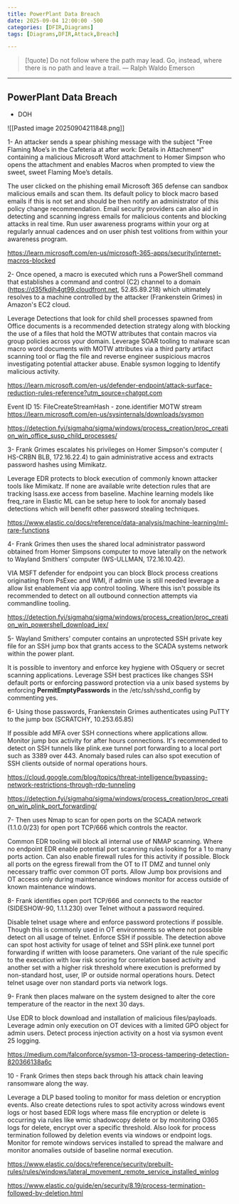 ```yaml
---
title: PowerPlant Data Breach
date: 2025-09-04 12:00:00 -500
categories: [DFIR,Diagrams]
tags: [Diagrams,DFIR,Attack,Breach]

---
```


> [!quote] Do not follow where the path may lead. Go, instead, where there is no path and leave a trail.
> — Ralph Waldo Emerson

---

## PowerPlant Data Breach

-  DOH


![[Pasted image 20250904211848.png]]


1- An attacker sends a spear phishing message with the subject "Free Flaming Moe’s in the Cafeteria at after work: Details in Attachment" containing a malicious Microsoft Word attachment to Homer Simpson who opens the attachment and enables Macros when prompted to view the sweet, sweet Flaming Moe’s details.

The user clicked on the phishing email Microsoft 365 defense can sandbox malicious emails and scan them. Its default policy to block macro based emails if this is not set and should be then notify an administrator of this policy change recommendation.  Email security providers can also aid in detecting and scanning ingress emails for malicious contents and blocking attacks in real time. Run user awareness programs within your org at regularly annual cadences and on user phish test volitions from within your awareness program. 

https://learn.microsoft.com/en-us/microsoft-365-apps/security/internet-macros-blocked

2- Once opened, a macro is executed which runs a PowerShell command that establishes a command and control (C2) channel to a domain (https://d35fkdjh4gt99.cloudfront.net, 52.85.89.218) which ultimately resolves to a machine controlled by the attacker (Frankenstein Grimes) in Amazon's EC2 cloud.

Leverage Detections that look for child shell processes spawned from Office documents is a recommended detection strategy along with blocking the use of a files that hold the MOTW attributes that contain macros via group policies across your domain. Leverage SOAR tooling to malware scan macro word documents with MOTW attributes via a third party artifact scanning tool or flag the file and reverse engineer suspicious macros investigating potential attacker abuse. Enable sysmon logging to Identify malicious activity.

https://learn.microsoft.com/en-us/defender-endpoint/attack-surface-reduction-rules-reference?utm_source=chatgpt.com

Event ID 15: FileCreateStreamHash - zone.identifier MOTW stream
https://learn.microsoft.com/en-us/sysinternals/downloads/sysmon  

https://detection.fyi/sigmahq/sigma/windows/process_creation/proc_creation_win_office_susp_child_processes/

3- Frank Grimes escalates his privileges on Homer Simpson's computer ( HS-CRBN BLB, 172.16.22.4) to gain administrative access and extracts password hashes using Mimikatz.

Leverage EDR protects to block execution of commonly known attacker tools like Mimikatz.  If none are available write detection rules that are tracking lsass.exe access from baseline. Machine learning models like freq_rare in Elastic ML can be setup here to look for anomaly based detections which will benefit other password stealing techniques.

https://www.elastic.co/docs/reference/data-analysis/machine-learning/ml-rare-functions

4- Frank Grimes then uses the shared local administrator password obtained from Homer Simpsons computer to move laterally on the network to Wayland Smithers' computer (WS-ULLMAN, 172.16.10.42).

VIA MSFT defender for endpoint you can block Block process creations originating from PsExec and WMI, if admin use is still needed leverage a allow list enablement via app control tooling. Where this isn't possible its recommended to detect on all outbound connection attempts via commandline tooling. 

https://detection.fyi/sigmahq/sigma/windows/process_creation/proc_creation_win_powershell_download_iex/

5- Wayland Smithers' computer contains an unprotected SSH private key file for an SSH jump box that grants access to the SCADA systems network within the power plant.

It is possible to inventory and enforce key hygiene with OSquery or secret scanning applications. Leverage SSH best practices like changes SSH default ports or enforcing password protection via a unix based systems by enforcing **PermitEmptyPasswords** in the /etc/ssh/sshd_config by commenting yes.  

6- Using those passwords, Frankenstein Grimes authenticates using PuTTY to the jump box (SCRATCHY, 10.253.65.85) 

If possible add MFA over SSH connections where applications allow. Monitor jump box activity for after hours connections. It's recommended to detect on SSH tunnels like plink.exe tunnel port forwarding to a local port such as 3389 over 443. Anomaly based rules can also spot execution of SSH clients outside of normal operations hours. 

https://cloud.google.com/blog/topics/threat-intelligence/bypassing-network-restrictions-through-rdp-tunneling

https://detection.fyi/sigmahq/sigma/windows/process_creation/proc_creation_win_plink_port_forwarding/

7- Then uses Nmap to scan for open ports on the SCADA network (1.1.0.0/23) for open port TCP/666 which controls the reactor.

Common EDR tooling will block all internal use of NMAP scanning. Where no endpoint EDR enable potential port scanning rules looking for a 1 to many ports action. Can also enable firewall rules for this activity if possible.  Block all ports on the egress firewall from the OT to IT DMZ and tunnel only necessary traffic over common OT ports. Allow Jump box provisions and OT access only during maintenance windows monitor for access outside of known maintenance windows. 

8- Frank identifies open port TCP/666 and connects to the reactor (SIDESHOW-90, 1.1.1.230) over Telnet without a password required.

Disable telnet usage where and enforce password protections if possible.  Though this is commonly used in OT environments so where not possible detect on all usage of telnet. Enforce SSH if possible. The detection above can spot host activity for usage of telnet and SSH plink.exe tunnel port forwarding if written with loose parameters. One variant of the rule specific to the execution with low risk scoring for correlation based activity and another set with a higher  risk threshold where execution is preformed by non-standard host, user, IP or outside normal operations hours. Detect telnet usage over non standard ports via network logs. 

9- Frank then places malware on the system designed to alter the core temperature of the reactor in the next 30 days.

Use EDR to block download and installation of malicious files/payloads. Leverage admin only execution on OT devices with a limited GPO object for admin users. Detect process injection activity on a host via sysmon event 25 logging.

https://medium.com/falconforce/sysmon-13-process-tampering-detection-820366138a6c

10 - Frank Grimes then steps back through his attack chain leaving ransomware along the way.

Leverage a DLP based tooling to monitor for mass deletion or encryption events. Also create detections rules to spot activity across windows event logs or host based EDR logs where mass file encryption or delete is occurring via rules like wmic shadowcopy delete or by monitoring O365 logs for delete, encrypt over a specific threshold. Also look for process termination followed by deletion events via windows or endpoint logs. Monitor for remote windows services installed to spread the malware and monitor anomalies outside of baseline normal execution. 

https://www.elastic.co/docs/reference/security/prebuilt-rules/rules/windows/lateral_movement_remote_service_installed_winlog

https://www.elastic.co/guide/en/security/8.19/process-termination-followed-by-deletion.html

